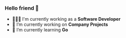 ### Hello friend 👋
- 👨🏻‍💻 I'm currently working as a **Software Developer**
- 🔭 I’m currently working on **Company Projects**
- 🌱 I’m currently learning **Go**
<!---
- 👯 I’m looking to collaborate on **exciting security projects**
- 🤔 I’m looking for help with **Cloud Security IAM**
- 💬 Ask me about **PC vs. Mac**
- 📫 How to reach me: **LinkedIn**
- 😄 Pronouns: **He/Him/His**
- ⚡ Fun fact: 
--->
